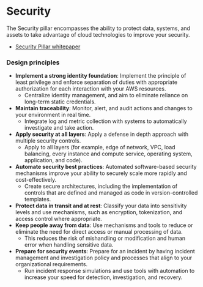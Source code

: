 # Security

The Security pillar encompasses the ability to protect data, systems, and assets to take advantage of cloud technologies to improve your security.

* [Security Pillar whitepaper](https://docs.aws.amazon.com/wellarchitected/latest/security-pillar/welcome.html?ref=wellarchitected-wp)

### Design principles

* **Implement a strong identity foundation**: Implement the principle of least privilege and enforce separation of duties with appropriate authorization for each interaction with your AWS resources.
  * Centralize identity management, and aim to eliminate reliance on long-term static credentials.
* **Maintain traceability**: Monitor, alert, and audit actions and changes to your environment in real time.
  * Integrate log and metric collection with systems to automatically investigate and take action.
* **Apply security at all layers**: Apply a defense in depth approach with multiple security controls.
  * Apply to all layers (for example, edge of network, VPC, load balancing, every instance and compute service, operating system, application, and code).
* **Automate security best practices**: Automated software-based security mechanisms improve your ability to securely scale more rapidly and cost-effectively. 
   *  Create secure architectures, including the implementation of controls that are defined and managed as code in version-controlled templates.
* **Protect data in transit and at rest**: Classify your data into sensitivity levels and use mechanisms, such as encryption, tokenization, and access control where appropriate.
* **Keep people away from data**:  Use mechanisms and tools to reduce or eliminate the need for direct access or manual processing of data. 
  * This reduces the risk of mishandling or modification and human error when handling sensitive data.
* **Prepare for security events**: Prepare for an incident by having incident management and investigation policy and processes that align to your organizational requirements.
  * Run incident response simulations and use tools with automation to increase your speed for detection, investigation, and recovery.